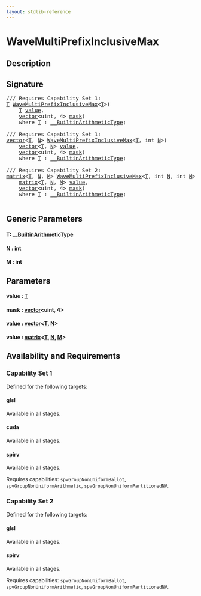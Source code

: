 ```yaml
---
layout: stdlib-reference
---
```


# WaveMultiPrefixInclusiveMax

## Description





## Signature 

<pre>
/// Requires Capability Set 1:
<a href="wavemultiprefixinclusivemax-049fo.html#typeparam-T" class="code_type">T</a> <a href="wavemultiprefixinclusivemax-049fo.html">WaveMultiPrefixInclusiveMax</a>&lt;<a href="wavemultiprefixinclusivemax-049fo.html#typeparam-T" class="code_type">T</a>&gt;(
    <a href="wavemultiprefixinclusivemax-049fo.html#typeparam-T" class="code_type">T</a> <a href="wavemultiprefixinclusivemax-049fo.html#decl-value" class="code_param">value</a>,
    <a href="../types/vector/index.html" class="code_type">vector</a>&lt;<span class="code_keyword">uint</span>, 4&gt; <a href="wavemultiprefixinclusivemax-049fo.html#decl-mask" class="code_param">mask</a>)
    <span class='code_keyword'>where</span> <a href="wavemultiprefixinclusivemax-049fo.html#typeparam-T" class="code_type">T</a> : <a href="../interfaces/0_builtinarithmetictype-029j/index.html" class="code_type">__BuiltinArithmeticType</a>;

/// Requires Capability Set 1:
<a href="../types/vector/index.html" class="code_type">vector</a>&lt;<a href="wavemultiprefixinclusivemax-049fo.html#typeparam-T" class="code_type">T</a>, <a href="wavemultiprefixinclusivemax-049fo.html#decl-N" class="code_var">N</a>&gt; <a href="wavemultiprefixinclusivemax-049fo.html">WaveMultiPrefixInclusiveMax</a>&lt;<a href="wavemultiprefixinclusivemax-049fo.html#typeparam-T" class="code_type">T</a>, <span class="code_keyword">int</span> <a href="wavemultiprefixinclusivemax-049fo.html#decl-N" class="code_var">N</a>&gt;(
    <a href="../types/vector/index.html" class="code_type">vector</a>&lt;<a href="wavemultiprefixinclusivemax-049fo.html#typeparam-T" class="code_type">T</a>, <a href="wavemultiprefixinclusivemax-049fo.html#decl-N" class="code_var">N</a>&gt; <a href="wavemultiprefixinclusivemax-049fo.html#decl-value" class="code_param">value</a>,
    <a href="../types/vector/index.html" class="code_type">vector</a>&lt;<span class="code_keyword">uint</span>, 4&gt; <a href="wavemultiprefixinclusivemax-049fo.html#decl-mask" class="code_param">mask</a>)
    <span class='code_keyword'>where</span> <a href="wavemultiprefixinclusivemax-049fo.html#typeparam-T" class="code_type">T</a> : <a href="../interfaces/0_builtinarithmetictype-029j/index.html" class="code_type">__BuiltinArithmeticType</a>;

/// Requires Capability Set 2:
<a href="../types/matrix/index.html" class="code_type">matrix</a>&lt;<a href="wavemultiprefixinclusivemax-049fo.html#typeparam-T" class="code_type">T</a>, <a href="wavemultiprefixinclusivemax-049fo.html#decl-N" class="code_var">N</a>, <a href="wavemultiprefixinclusivemax-049fo.html#decl-M" class="code_var">M</a>&gt; <a href="wavemultiprefixinclusivemax-049fo.html">WaveMultiPrefixInclusiveMax</a>&lt;<a href="wavemultiprefixinclusivemax-049fo.html#typeparam-T" class="code_type">T</a>, <span class="code_keyword">int</span> <a href="wavemultiprefixinclusivemax-049fo.html#decl-N" class="code_var">N</a>, <span class="code_keyword">int</span> <a href="wavemultiprefixinclusivemax-049fo.html#decl-M" class="code_var">M</a>&gt;(
    <a href="../types/matrix/index.html" class="code_type">matrix</a>&lt;<a href="wavemultiprefixinclusivemax-049fo.html#typeparam-T" class="code_type">T</a>, <a href="wavemultiprefixinclusivemax-049fo.html#decl-N" class="code_var">N</a>, <a href="wavemultiprefixinclusivemax-049fo.html#decl-M" class="code_var">M</a>&gt; <a href="wavemultiprefixinclusivemax-049fo.html#decl-value" class="code_param">value</a>,
    <a href="../types/vector/index.html" class="code_type">vector</a>&lt;<span class="code_keyword">uint</span>, 4&gt; <a href="wavemultiprefixinclusivemax-049fo.html#decl-mask" class="code_param">mask</a>)
    <span class='code_keyword'>where</span> <a href="wavemultiprefixinclusivemax-049fo.html#typeparam-T" class="code_type">T</a> : <a href="../interfaces/0_builtinarithmetictype-029j/index.html" class="code_type">__BuiltinArithmeticType</a>;

</pre>

## Generic Parameters

####  <a id="typeparam-T"></a>T: [\_\_BuiltinArithmeticType](../interfaces/0_builtinarithmetictype-029j/index.html)
####  <a id="decl-N"></a>N  : int
####  <a id="decl-M"></a>M  : int

## Parameters

####  <a id="decl-value"></a>value  : [T](wavemultiprefixinclusivemax-049fo.html#typeparam-T)
####  <a id="decl-mask"></a>mask  : [vector](../types/vector/index.html)\<uint, 4\>
####  <a id="decl-value"></a>value  : [vector](../types/vector/index.html)\<[T](../types/vector/index.html#typeparam-T), [N](../types/vector/index.html#decl-N)\>
####  <a id="decl-value"></a>value  : [matrix](../types/matrix/index.html)\<[T](../types/matrix/t-0.html), [N](../types/matrix/index.html#decl-N), [M](../types/matrix/index.html#decl-M)\>

## Availability and Requirements

### Capability Set 1

Defined for the following targets:

#### glsl
Available in all stages.

#### cuda
Available in all stages.

#### spirv
Available in all stages.

Requires capabilities: `spvGroupNonUniformBallot`, `spvGroupNonUniformArithmetic`, `spvGroupNonUniformPartitionedNV`.

### Capability Set 2

Defined for the following targets:

#### glsl
Available in all stages.

#### spirv
Available in all stages.

Requires capabilities: `spvGroupNonUniformBallot`, `spvGroupNonUniformArithmetic`, `spvGroupNonUniformPartitionedNV`.



